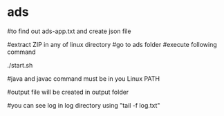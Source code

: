 # ads
#to find out ads-app.txt and create json file

#extract ZIP in any of linux directory
#go to ads folder
#execute following command

./start.sh <filename>

#java and javac command must be in you Linux PATH

#output file will be created in output folder

#you can see log in log directory using "tail -f log.txt"
